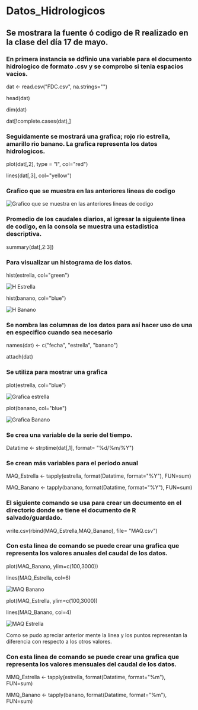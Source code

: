 # Datos_Hidrologicos

## Se mostrara la fuente ó codigo de R realizado en la clase del día 17 de mayo.

### En primera instancia se ddfinio una variable para el documento hidrologico de formato .csv y se comprobo si tenia espacios vacios.

dat <- read.csv("FDC.csv", na.strings="")

head(dat)

dim(dat)

dat[!complete.cases(dat),]

### Seguidamente se mostrará una grafica; rojo rio estrella, amarillo rio banano. La grafica representa los datos hidrologicos. 

plot(dat[,2], type = "l", col="red")

lines(dat[,3], col="yellow")

### Grafico que se muestra en las anteriores lineas de codigo
![Grafico que se muestra en las anteriores lineas de codigo](https://user-images.githubusercontent.com/82826199/119245365-13380a80-bb36-11eb-8dde-c7b91c8c8dc2.png)

### Promedio de los caudales diarios, al igresar la siguiente linea de codigo, en la consola se muestra una estadistica descriptiva.

summary(dat[,2:3])


### Para visualizar un histograma de los datos.

hist(estrella, col="green")

![H Estrella](https://user-images.githubusercontent.com/82826199/119245551-68285080-bb37-11eb-9f55-084315b50147.png)

hist(banano, col="blue")

![H Banano](https://user-images.githubusercontent.com/82826199/119245559-74141280-bb37-11eb-876e-28284c3e6021.png)


### Se nombra las columnas de los datos para así hacer uso de una en especifico cuando sea necesario

names(dat) <- c("fecha", "estrella", "banano")

attach(dat)

### Se utiliza para mostrar una grafica

plot(estrella, col="blue")

![Grafica estrella](https://user-images.githubusercontent.com/82826199/119245707-7aef5500-bb38-11eb-8258-097df07bbb74.png)

plot(banano, col="blue")

![Grafica Banano](https://user-images.githubusercontent.com/82826199/119245762-d6214780-bb38-11eb-9c42-639bee6bce05.png)


### Se crea una variable de la serie del tiempo.

Datatime <- strptime(dat[,1], format= "%d/%m/%Y")

### Se crean más variables para el periodo anual

MAQ_Estrella <- tapply(estrella, format(Datatime, format="%Y"), FUN=sum)

MAQ_Banano <- tapply(banano, format(Datatime, format="%Y"), FUN=sum)

### El siguiente comando se usa para crear un documento en el directorio donde se tiene el documento de R salvado/guardado.

write.csv(rbind(MAQ_Estrella,MAQ_Banano), file= "MAQ.csv")

### Con esta linea de comando se puede crear una grafica que representa los valores anuales del caudal de los datos.

plot(MAQ_Banano, ylim=c(100,3000))

lines(MAQ_Estrella, col=6)

![MAQ Banano](https://user-images.githubusercontent.com/82826199/119245879-dc63f380-bb39-11eb-9e7b-a0227d372619.png)

plot(MAQ_Estrella, ylim=c(100,3000))

lines(MAQ_Banano, col=4)

![MAQ Estrella](https://user-images.githubusercontent.com/82826199/119245929-5f854980-bb3a-11eb-8730-a75fbf23e8d9.png)

Como se pudo apreciar anterior mente la linea y los puntos representan la diferencia con respecto a los otros valores.

### Con esta linea de comando se puede crear una grafica que representa los valores mensuales del caudal de los datos.

MMQ_Estrella <- tapply(estrella, format(Datatime, format="%m"), FUN=sum)

MMQ_Banano <- tapply(banano, format(Datatime, format="%m"), FUN=sum)





